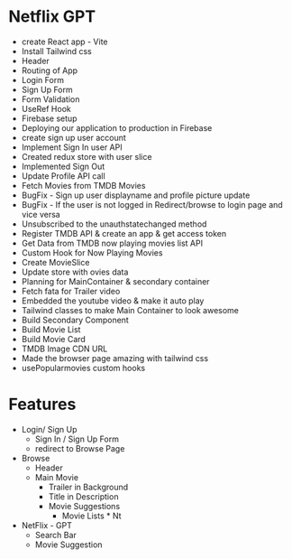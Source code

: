 # Netflix GPT

- create React app - Vite
- Install Tailwind css
- Header
- Routing of App
- Login Form
- Sign Up Form
- Form Validation
- UseRef Hook
- Firebase setup
- Deploying our application to production in Firebase
- create sign up user account
- Implement Sign In user API
- Created  redux store with user slice
- Implemented Sign Out
- Update Profile API call
- Fetch Movies from TMDB Movies
- BugFix - Sign up user displayname and profile picture update
- BugFix - If the user is not logged in Redirect/browse to login page and vice versa
- Unsubscribed to the unauthstatechanged method
- Register TMDB API & create an app & get access token
- Get Data from TMDB now playing movies list API
- Custom Hook for Now Playing Movies
- Create MovieSlice
- Update store with ovies data
- Planning for MainContainer & secondary container
- Fetch fata for Trailer video
- Embedded the youtube video & make it auto play
- Tailwind classes to make Main Container to look awesome
- Build Secondary Component
- Build Movie List
- Build Movie Card
- TMDB Image CDN URL
- Made the browser page amazing with tailwind css
- usePopularmovies custom hooks


# Features 
- Login/ Sign Up
    - Sign In / Sign Up Form
    - redirect to Browse Page
- Browse
    - Header
    - Main Movie
        - Trailer in Background
        - Title in Description
        - Movie Suggestions
            - Movie Lists  * Nt
- NetFlix - GPT
    - Search Bar 
    - Movie Suggestion
